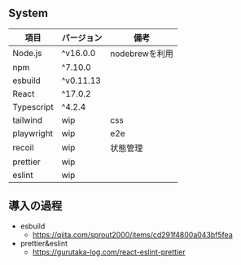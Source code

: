  ## System
| 項目 | バージョン | 備考 |
| --- | --- | --- |
| Node.js | ^v16.0.0 | nodebrewを利用 |
| npm | ^7.10.0 ||
| esbuild | ^v0.11.13| |
| React | ^17.0.2 | |
| Typescript | ^4.2.4 | |
| tailwind | wip | css |
| playwright | wip | e2e |
| recoil | wip | 状態管理 |
| prettier | wip | |
| eslint | wip | |


## 導入の過程
- esbuild 
  - https://qiita.com/sprout2000/items/cd291f4800a043bf5fea
- prettier&eslint
  - https://gurutaka-log.com/react-eslint-prettier
